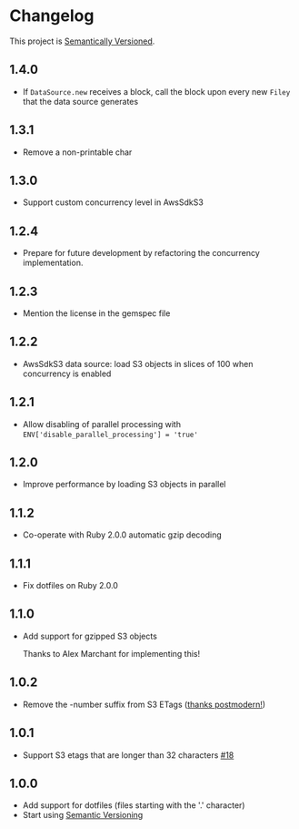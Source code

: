 # Changelog

This project is [Semantically Versioned](http://semver.org).

## 1.4.0

* If `DataSource.new` receives a block, call the block upon every new `Filey`
  that the data source generates

## 1.3.1

* Remove a non-printable char

## 1.3.0

* Support custom concurrency level in AwsSdkS3

## 1.2.4

* Prepare for future development by refactoring the concurrency implementation.

## 1.2.3

* Mention the license in the gemspec file

## 1.2.2

* AwsSdkS3 data source: load S3 objects in slices of 100 when concurrency is
  enabled

## 1.2.1

* Allow disabling of parallel processing with `ENV['disable_parallel_processing'] = 'true'`

## 1.2.0

* Improve performance by loading S3 objects in parallel

## 1.1.2

* Co-operate with Ruby 2.0.0 automatic gzip decoding

## 1.1.1

* Fix dotfiles on Ruby 2.0.0

## 1.1.0

* Add support for gzipped S3 objects

  Thanks to Alex Marchant for implementing this!

## 1.0.2

* Remove the -number suffix from S3 ETags ([thanks
  postmodern!](https://github.com/laurilehmijoki/filey-diff/pull/2))

## 1.0.1

* Support S3 etags that are longer than 32 characters
  [#18](https://github.com/laurilehmijoki/jekyll-s3/issues/18)

## 1.0.0

* Add support for dotfiles (files starting with the '.' character)
* Start using [Semantic Versioning](http://semver.org)
